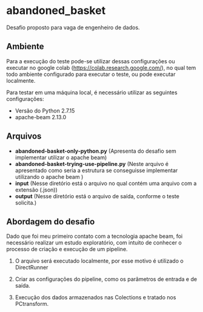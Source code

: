 # abandoned_basket

Desafio proposto para vaga de engenheiro de dados.


## Ambiente

Para a execução do teste pode-se utilizar dessas configurações ou executar no google colab (https://colab.research.google.com/),
no qual tem todo ambiente configurado para executar o teste, ou pode executar localmente. 

Para testar em uma máquina local, é necessário utilizar as seguintes configurações:
*	Versão do Python 2.7.15
*	apache-beam 2.13.0
## Arquivos
* **abandoned-basket-only-python.py** (Apresenta do desafio sem implementar utilizar o apache beam)
* **abandoned-basket-trying-use-pipeline.py** (Neste arquivo é apresentado como seria a estrutura se 
conseguisse implementar utilizando o apache beam )
* **input** (Nesse diretório está o arquivo no qual contém uma arquivo com a extensão (.json))
* **output** (Nesse diretório está o arquivo de saída, conforme o teste solicita.)
## Abordagem do desafio

Dado que foi meu primeiro contato com a tecnologia apache beam, foi necessário realizar 
um estudo exploratório, com intuito de conhecer o processo de criação e execução de um pipeline. 

1. O arquivo será executado localmente, por esse motivo é utilizado o DirectRunner

2. Criar as configurações do pipeline, como os parâmetros de entrada e de saída.

3. Execução dos dados armazenados nas Colections e tratado nos PCtransform.
